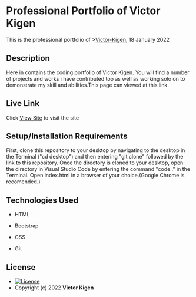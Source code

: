 # Professional Portfolio of Victor Kigen
This is the professional portfolio of >[Victor-Kigen](https://github.com/kigensky), 18 January 2022

## Description
Here in contains the coding portfolio of Victor Kigen. You will find a number of projects and works i have contributed too as well as working solo on to demonstrate my skill and abilities.This page can viewed at this link.
##  Live Link  
 Click [View Site](kigensky.github.io/kigen-portfolio/)  to visit the site

## Setup/Installation Requirements
First, clone this repository to your desktop by navigating to the desktop in the Terminal ("cd desktop") and then entering "git clone" followed by the link to this repository.
Once the directory is cloned to your desktop, open the directory in Visual Studio Code by entering the command "code ." in the Terminal.
Open index.html in a browser of your choice.(Google Chrome is recomended.)
## Technologies Used
* HTML

* Bootstrap

* CSS

* Git

## License
* [![License](https://img.shields.io/packagist/l/loopline-systems/closeio-api-wrapper.svg)](https://github.com/kigensky/pic-galery/blob/main/LICENCE)  
* Copyright (c) 2022 **Victor Kigen**